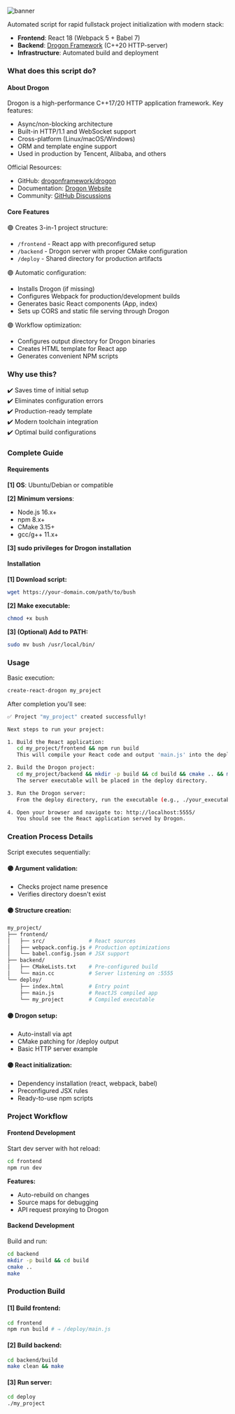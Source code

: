 ![banner](https://github.com/user-attachments/assets/3a55cba2-3988-4ab9-8093-857a17ffa455)

Automated script for rapid fullstack project initialization with modern stack:
- **Frontend**: React 18 (Webpack 5 + Babel 7)
- **Backend**: [Drogon Framework](https://github.com/drogonframework/drogon) (C++20 HTTP-server)
- **Infrastructure**: Automated build and deployment

### What does this script do?

#### About Drogon

Drogon is a high-performance C++17/20 HTTP application framework. Key features:

- Async/non-blocking architecture
- Built-in HTTP/1.1 and WebSocket support
- Cross-platform (Linux/macOS/Windows)
- ORM and template engine support
- Used in production by Tencent, Alibaba, and others

Official Resources:

- GitHub: [drogonframework/drogon](https://github.com/drogonframework/drogon)
- Documentation: [Drogon Website](https://drogon.org/)
- Community: [GitHub Discussions](https://github.com/drogonframework/drogon/discussions)

#### Core Features

🟣 Creates 3-in-1 project structure:

- `/frontend` - React app with preconfigured setup
- `/backend` - Drogon server with proper CMake configuration
- `/deploy` - Shared directory for production artifacts

🟣 Automatic configuration:

- Installs Drogon (if missing)
- Configures Webpack for production/development builds
- Generates basic React components (App, index)
- Sets up CORS and static file serving through Drogon

🟣 Workflow optimization:
   
- Configures output directory for Drogon binaries
- Creates HTML template for React app
- Generates convenient NPM scripts

### Why use this?

✔️ Saves time of initial setup  
✔️ Eliminates configuration errors  
✔️ Production-ready template  
✔️ Modern toolchain integration  
✔️ Optimal build configurations

### Complete Guide

#### Requirements

**[1] OS**: Ubuntu/Debian or compatible

**[2] Minimum versions**:

   - Node.js 16.x+
   - npm 8.x+
   - CMake 3.15+
   - gcc/g++ 11.x+

**[3] sudo privileges for Drogon installation**

#### Installation

**[1] Download script:**

```bash
wget https://your-domain.com/path/to/bush
```

**[2] Make executable:**
   
```bash
chmod +x bush
```

**[3] (Optional) Add to PATH:**

```bash
sudo mv bush /usr/local/bin/
```
   
### Usage

Basic execution:

```bash
create-react-drogon my_project
```

After completion you'll see:

```bash
✅ Project "my_project" created successfully!

Next steps to run your project:

1. Build the React application:
   cd my_project/frontend && npm run build
   This will compile your React code and output 'main.js' into the deploy directory.

2. Build the Drogon project:
   cd my_project/backend && mkdir -p build && cd build && cmake .. && make
   The server executable will be placed in the deploy directory.

3. Run the Drogon server:
   From the deploy directory, run the executable (e.g., ./your_executable_name).

4. Open your browser and navigate to: http://localhost:5555/
   You should see the React application served by Drogon.
```

### Creation Process Details

Script executes sequentially:

#### 🟣 Argument validation:

- Checks project name presence
- Verifies directory doesn't exist

#### 🟣 Structure creation:
   
```bash
my_project/
├── frontend/
│   ├── src/              # React sources
│   ├── webpack.config.js # Production optimizations
│   └── babel.config.json # JSX support
├── backend/
│   ├── CMakeLists.txt    # Pre-configured build
│   └── main.cc           # Server listening on :5555
└── deploy/
    ├── index.html        # Entry point
    ├── main.js           # ReactJS compiled app
    └── my_project        # Compiled executable
```

#### 🟣 Drogon setup:

- Auto-install via apt
- CMake patching for /deploy output
- Basic HTTP server example

#### 🟣 React initialization:

- Dependency installation (react, webpack, babel)
- Preconfigured JSX rules
- Ready-to-use npm scripts

### Project Workflow

#### Frontend Development

Start dev server with hot reload:

```bash
cd frontend
npm run dev
```

**Features:**

- Auto-rebuild on changes
- Source maps for debugging
- API request proxying to Drogon

#### Backend Development

Build and run:

```bash
cd backend
mkdir -p build && cd build
cmake ..
make
```

### Production Build

#### [1] Build frontend:

```bash
cd frontend
npm run build # ⇒ /deploy/main.js
```

#### [2] Build backend:

```bash
cd backend/build
make clean && make
```

#### [3] Run server:

```bash
cd deploy
./my_project
```
